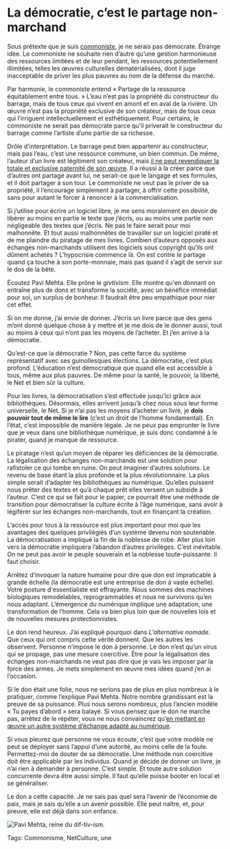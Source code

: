 # La démocratie, c’est le partage non-marchand

Sous prétexte que je suis [commoniste](http://blog.tcrouzet.com/2013/11/26/amis-commonistes/), je ne serais pas démocrate. Étrange idée. Le commoniste ne souhaite rien d’autre qu’une gestion harmonieuse des ressources limitées et de leur pendant, les ressources potentiellement illimitées, telles les œuvres culturelles dématérialisées, dont il juge inacceptable de priver les plus pauvres au nom de la défense du marché.<span id="more-35138"></span>

Par harmonie, le commoniste entend « Partage de la ressource équitablement entre tous. » L’eau n’est pas la propriété du constructeur du barrage, mais de tous ceux qui vivent en amont et en aval de la rivière. Un œuvre n’est pas la propriété exclusive de son créateur, mais de tous ceux qui l’irriguent intellectuellement et esthétiquement. Pour certains, le commoniste ne serait pas démocrate parce qu’il priverait le constructeur du barrage comme l’artiste d’une partie de sa richesse.

Drôle d’interprétation. Le barrage peut bien appartenir au constructeur, mais pas l’eau, c’est une ressource commune, un bien commun. De même, l’auteur d’un livre est légitiment son créateur, mais [il ne peut revendiquer la totale et exclusive paternité de son œuvre](http://blog.tcrouzet.com/2014/03/01/je-ne-suis-pas-proprietaire-de-mes-oeuvres/). Il a réussi à la créer parce que d’autres ont partagé avant lui, ne serait-ce que le langage et ses formules, et il doit partager à son tour. Le commoniste ne veut pas le priver de sa propriété, il l’encourage simplement à partager, à offrir cette possibilité, sans pour autant le forcer à renoncer à la commercialisation.

Si j’utilise pour écrire un logiciel libre, je me sens moralement en devoir de libérer au moins en partie le texte que j’écris, ou au moins une partie non négligeable des textes que j’écris. Ne pas le faire serait pour moi malhonnête. Et tout aussi malhonnêtes de travailler sur un logiciel piraté et de me plaindre du piratage de mes livres. Combien d’auteurs opposés aux échanges non-marchands utilisent des logiciels sous copyright qu’ils ont dûment achetés ? L’hypocrisie commence là. On est contre le partage quand ça touche à son porte-monnaie, mais pas quand il s’agit de servir sur le dos de la bête.

Écoutez Pavi Mehta. Elle prône le *givtivism*. Elle montre qu'en donnant on entraîne plus de dons et transforme la société, avec un bénéfice immédiat pour soi, un surplus de bonheur. Il faudrait être peu empathique pour nier cet effet.

Si on me donne, j’ai envie de donner. J’écris un livre parce que des gens m’ont donné quelque chose à y mettre et je me dois de le donner aussi, tout au moins à ceux qui n’ont pas les moyens de l’acheter. Et j’en arrive à la démocratie.

Qu’est-ce que la démocratie ? Non, pas cette farce du système représentatif avec ses guinollesques élections. La démocratie, c’est plus profond. L’éducation n’est démocratique que quand elle est accessible à tous, même aux plus pauvres. De même pour la santé, le pouvoir, la liberté, le Net et bien sûr la culture.

Pour les livres, la démocratisation s’est effectuée jusqu’ici grâce aux bibliothèques. Désormais, elles arrivent jusqu’à chez nous sous leur forme universelle, le Net. Si je n’ai pas les moyens d’acheter un livre, je **dois pouvoir tout de même le lire** (c’est un droit de l’homme fondamental). En l’état, c’est impossible de manière légale. Je ne peux pas emprunter le livre que je veux dans une bibliothèque numérique, je suis donc condamné à le pirater, quand je manque de ressource.

Le piratage n’est qu’un moyen de réparer les déficiences de la démocratie. La légalisation des échanges non-marchands est une solution pour rafistoler ce qui tombe en ruine. On peut imaginer d’autres solutions. Le revenu de base étant la plus profonde et la plus révolutionnaire. La plus simple serait d’adapter les bibliothèques au numérique. Qu’elles puissent nous prêter des textes et qu’à chaque prêt elles versent un subside à l’auteur. C’est ce qui se fait pour le papier, ce pourrait être une méthode de transition pour démocratiser la culture écrite à l’âge numérique, sans avoir à légiférer sur les échanges non-marchands, tout en finançant la création.

L’accès pour tous à la ressource est plus important pour moi que les avantages des quelques privilégiés d’un système devenu non soutenable. La démocratisation a impliqué la fin de la noblesse de robe. Aller plus loin vers la démocratie impliquera l’abandon d’autres privilèges. C’est inévitable. On ne peut pas avoir le peuple souverain et la noblesse toute-puissante. Il faut choisir.

Arrêtez d’invoquer la nature humaine pour dire que don est impraticable à grande échelle (la démocratie est une entreprise de don à vaste échelle). Votre posture d'essentialiste est effrayante. Nous sommes des machines biologiques remodelables, reprogrammables et nous ne survivons qu’en nous adaptant. L’émergence du numérique implique une adaptation, une transformation de l’homme. Cela va bien plus loin que de nouvelles lois et de nouvelles mesures protectionnistes.

Le don rend heureux. J’ai expliqué pourquoi dans *L’alternative nomade*. Que ceux qui ont compris cette vérité donnent. Que les autres les observent. Personne n’impose le don à personne. Le don n’est qu’un virus qui se propage, pas une mesure coercitive. Être pour la légalisation des échanges non-marchands ne veut pas dire que je vais les imposer par la force des armes. Je mets simplement en œuvre mes idées quand j’en ai l’occasion.

Si le don était une folie, nous ne serions pas de plus en plus nombreux à le pratiquer, comme l’explique Pavi Mehta. Notre nombre grandissant est la preuve de sa puissance. Plus nous serons nombreux, plus l’ancien modèle « Tu payes d’abord » sera balayé. Si vous pensez que le don ne marche pas, arrêtez de le répéter, vous ne nous convaincrez qu’[en mettant en œuvre un autre système d’échange adapté au numérique](http://blog.tcrouzet.com/2014/04/13/partages-marchands-un-business-plan-nest-pas-une-theorie/).

Si vous pleurez que personne ne vous écoute, c’est que votre modèle ne peut se déployer sans l’appui d’une autorité, au moins celle de la foule. Permettez-moi de douter de sa démocratie. Une méthode non coercitive doit être applicable par les individus. Quand je décide de donner un livre, je n’ai rien à demander à personne. C’est simple. Et toute autre solution concurrente devra être aussi simple. Il faut qu’elle puisse booter en local et se généraliser.

Le don a cette capacité. Je ne sais pas quel sera l’avenir de l’économie de paix, mais je sais qu’elle a un avenir possible. Elle peut naître, et, pour preuve, elle est déjà dans son enfance.

![Pavi Mehta, reine du dif-tiv-ism.](http://blog.tcrouzet.comhttps://tcrouzet.com/images_tc/2014/04/Pavi-Mehta.jpg)



Tags: Commonisme, NetCulture, une